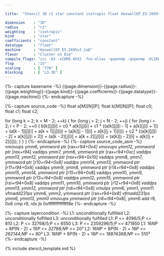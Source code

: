 ```yaml
---

title:  "Stencil 3D r2 star constant isotropic float HaswellEP_E5-2695v3_CoD"

dimension    : "3D"
radius       : "r2"
weighting    : "isotropic"
kind         : "star"
coefficients : "constant"
datatype     : "float"
machine      : "HaswellEP_E5-2695v3_CoD"
flavor       : "Cluster on Die"
compile_flags: "icc -O3 -xCORE-AVX2 -fno-alias -qopenmp -qopenmp -DLIKWID_PERFMON -Ilikwid-4.3.3/include -Llikwid-4.3.3/lib -Iheaders/dummy.c stencil_compilable.c -o stencil -llikwid"
flop         : "15"
scaling      : [ "770" ]
blocking     : [ "L3-3D" ]
---
```


{%- capture basename -%}
{{page.dimension}}-{{page.radius}}-{{page.weighting}}-{{page.kind}}-{{page.coefficients}}-{{page.datatype}}-{{page.machine}}
{%- endcapture -%}

{%- capture source_code -%}
float a[M][N][P];
float b[M][N][P];
float c0;
float c1;
float c2;

for (long k = 2; k < M - 2; ++k) {
  for (long j = 2; j < N - 2; ++j) {
    for (long i = 2; i < P - 2; ++i) {
      b[k][j][i] = c0 * a[k][j][i] +
                   c1 * ((a[k][j][i - 1] + a[k][j][i + 1]) +
                         (a[k - 1][j][i] + a[k + 1][j][i]) +
                         (a[k][j - 1][i] + a[k][j + 1][i])) +
                   c2 * ((a[k][j][i - 2] + a[k][j][i + 2]) +
                         (a[k - 2][j][i] + a[k + 2][j][i]) +
                         (a[k][j - 2][i] + a[k][j + 2][i]));
    }
  }
}
{%- endcapture -%}
{%- capture source_code_asm -%}
vmovups ymm6, ymmword ptr [rax+r9*4+0x4]
vmovups ymm12, ymmword ptr [rax+r9*4]
vaddps ymm7, ymm6, ymmword ptr [rax+r9*4+0xc]
vaddps ymm13, ymm12, ymmword ptr [rax+r9*4+0x10]
vaddps ymm8, ymm7, ymmword ptr [r10+r9*4+0x8]
vaddps ymm14, ymm13, ymmword ptr [r11+r9*4+0x8]
vaddps ymm9, ymm8, ymmword ptr [r14+r9*4+0x8]
vaddps ymm15, ymm14, ymmword ptr [r15+r9*4+0x8]
vaddps ymm10, ymm9, ymmword ptr [r13+r9*4+0x8]
vaddps ymm12, ymm15, ymmword ptr [rsi+r9*4+0x8]
vaddps ymm11, ymm10, ymmword ptr [r12+r9*4+0x8]
vaddps ymm13, ymm12, ymmword ptr [rdi+r9*4+0x8]
vmulps ymm6, ymm1, ymm11
vfmadd231ps ymm6, ymm2, ymmword ptr [rax+r9*4+0x8]
vfmadd231ps ymm6, ymm13, ymm0
vmovups ymmword ptr [r8+r9*4+0x8], ymm6
add r9, 0x8
cmp r9, rdx
jb 0xffffffffffffff8e
{%- endcapture -%}

{%- capture layercondition -%}
L1: unconditionally fulfilled
L2: unconditionally fulfilled
L3: unconditionally fulfilled
L1: P <= 4096/5;P <= 810
L2: P <= 32768/5;P <= 6550
L3: P <= 2359296/5;P <= 471850
L1: 16*N*P + 8*P*(N - 2) + 16*P <= 32768;N*P <= 20²
L2: 16*N*P + 8*P*(N - 2) + 16*P <= 262144;N*P <= 80²
L3: 16*N*P + 8*P*(N - 2) + 16*P <= 18874368;N*P <= 510²
{%- endcapture -%}

{% include stencil_template.md %}

